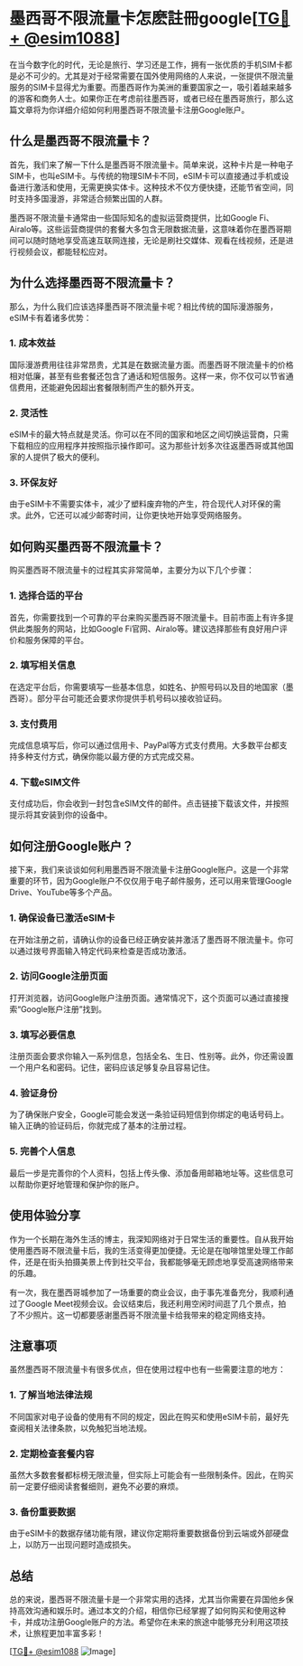 # 墨西哥不限流量卡怎麽註冊google[[TG💪+ @esim1088](https://t.me/s/esim1088)]

在当今数字化的时代，无论是旅行、学习还是工作，拥有一张优质的手机SIM卡都是必不可少的。尤其是对于经常需要在国外使用网络的人来说，一张提供不限流量服务的SIM卡显得尤为重要。而墨西哥作为美洲的重要国家之一，吸引着越来越多的游客和商务人士。如果你正在考虑前往墨西哥，或者已经在墨西哥旅行，那么这篇文章将为你详细介绍如何利用墨西哥不限流量卡注册Google账户。

## 什么是墨西哥不限流量卡？

首先，我们来了解一下什么是墨西哥不限流量卡。简单来说，这种卡片是一种电子SIM卡，也叫eSIM卡。与传统的物理SIM卡不同，eSIM卡可以直接通过手机或设备进行激活和使用，无需更换实体卡。这种技术不仅方便快捷，还能节省空间，同时支持多国漫游，非常适合频繁出国的人群。

墨西哥不限流量卡通常由一些国际知名的虚拟运营商提供，比如Google Fi、Airalo等。这些运营商提供的套餐大多包含无限数据流量，这意味着你在墨西哥期间可以随时随地享受高速互联网连接，无论是刷社交媒体、观看在线视频，还是进行视频会议，都能轻松应对。

## 为什么选择墨西哥不限流量卡？

那么，为什么我们应该选择墨西哥不限流量卡呢？相比传统的国际漫游服务，eSIM卡有着诸多优势：

### 1. **成本效益**
   国际漫游费用往往非常昂贵，尤其是在数据流量方面。而墨西哥不限流量卡的价格相对低廉，甚至有些套餐还包含了通话和短信服务。这样一来，你不仅可以节省通信费用，还能避免因超出套餐限制而产生的额外开支。

### 2. **灵活性**
   eSIM卡的最大特点就是灵活。你可以在不同的国家和地区之间切换运营商，只需下载相应的应用程序并按照指示操作即可。这为那些计划多次往返墨西哥或其他国家的人提供了极大的便利。

### 3. **环保友好**
   由于eSIM卡不需要实体卡，减少了塑料废弃物的产生，符合现代人对环保的需求。此外，它还可以减少邮寄时间，让你更快地开始享受网络服务。

## 如何购买墨西哥不限流量卡？

购买墨西哥不限流量卡的过程其实非常简单，主要分为以下几个步骤：

### 1. **选择合适的平台**
   首先，你需要找到一个可靠的平台来购买墨西哥不限流量卡。目前市面上有许多提供此类服务的网站，比如Google Fi官网、Airalo等。建议选择那些有良好用户评价和服务保障的平台。

### 2. **填写相关信息**
   在选定平台后，你需要填写一些基本信息，如姓名、护照号码以及目的地国家（墨西哥）。部分平台可能还会要求你提供手机号码以接收验证码。

### 3. **支付费用**
   完成信息填写后，你可以通过信用卡、PayPal等方式支付费用。大多数平台都支持多种支付方式，确保你能以最方便的方式完成交易。

### 4. **下载eSIM文件**
   支付成功后，你会收到一封包含eSIM文件的邮件。点击链接下载该文件，并按照提示将其安装到你的设备中。

## 如何注册Google账户？

接下来，我们来谈谈如何利用墨西哥不限流量卡注册Google账户。这是一个非常重要的环节，因为Google账户不仅仅用于电子邮件服务，还可以用来管理Google Drive、YouTube等多个产品。

### 1. **确保设备已激活eSIM卡**
   在开始注册之前，请确认你的设备已经正确安装并激活了墨西哥不限流量卡。你可以通过拨号界面输入特定代码来检查是否成功激活。

### 2. **访问Google注册页面**
   打开浏览器，访问Google账户注册页面。通常情况下，这个页面可以通过直接搜索“Google账户注册”找到。

### 3. **填写必要信息**
   注册页面会要求你输入一系列信息，包括全名、生日、性别等。此外，你还需设置一个用户名和密码。记住，密码应该足够复杂且容易记住。

### 4. **验证身份**
   为了确保账户安全，Google可能会发送一条验证码短信到你绑定的电话号码上。输入正确的验证码后，你就完成了基本的注册过程。

### 5. **完善个人信息**
   最后一步是完善你的个人资料，包括上传头像、添加备用邮箱地址等。这些信息可以帮助你更好地管理和保护你的账户。

## 使用体验分享

作为一个长期在海外生活的博主，我深知网络对于日常生活的重要性。自从我开始使用墨西哥不限流量卡后，我的生活变得更加便捷。无论是在咖啡馆里处理工作邮件，还是在街头拍摄美景上传到社交平台，我都能够毫无顾虑地享受高速网络带来的乐趣。

有一次，我在墨西哥城参加了一场重要的商业会议，由于事先准备充分，我顺利通过了Google Meet视频会议。会议结束后，我还利用空闲时间逛了几个景点，拍了不少照片。这一切都要感谢墨西哥不限流量卡给我带来的稳定网络支持。

## 注意事项

虽然墨西哥不限流量卡有很多优点，但在使用过程中也有一些需要注意的地方：

### 1. **了解当地法律法规**
   不同国家对电子设备的使用有不同的规定，因此在购买和使用eSIM卡前，最好先查阅相关法律条款，以免触犯当地法规。

### 2. **定期检查套餐内容**
   虽然大多数套餐都标榜无限流量，但实际上可能会有一些限制条件。因此，在购买前一定要仔细阅读套餐细则，避免不必要的麻烦。

### 3. **备份重要数据**
   由于eSIM卡的数据存储功能有限，建议你定期将重要数据备份到云端或外部硬盘上，以防万一出现问题时造成损失。

## 总结

总的来说，墨西哥不限流量卡是一个非常实用的选择，尤其当你需要在异国他乡保持高效沟通和娱乐时。通过本文的介绍，相信你已经掌握了如何购买和使用这种卡，并成功注册Google账户的方法。希望你在未来的旅途中能够充分利用这项技术，让旅程更加丰富多彩！

[[TG💪+ @esim1088](https://t.me/s/esim1088) ![Image](https://i.postimg.cc/4NQfJmqS/Snipaste-2025-05-13-00-14-12.png)]